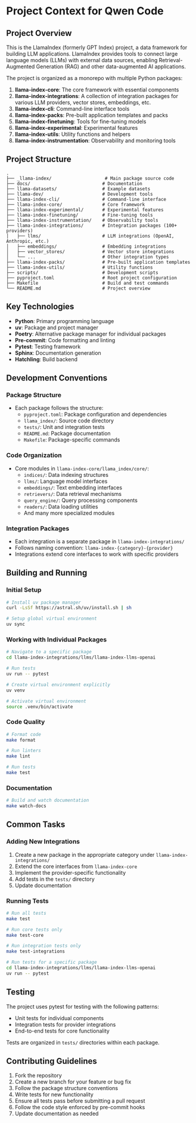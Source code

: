 # Project Context for Qwen Code

## Project Overview

This is the LlamaIndex (formerly GPT Index) project, a data framework for building LLM applications. LlamaIndex provides tools to connect large language models (LLMs) with external data sources, enabling Retrieval-Augmented Generation (RAG) and other data-augmented AI applications.

The project is organized as a monorepo with multiple Python packages:
1. **llama-index-core**: The core framework with essential components
2. **llama-index-integrations**: A collection of integration packages for various LLM providers, vector stores, embeddings, etc.
3. **llama-index-cli**: Command-line interface tools
4. **llama-index-packs**: Pre-built application templates and packs
5. **llama-index-finetuning**: Tools for fine-tuning models
6. **llama-index-experimental**: Experimental features
7. **llama-index-utils**: Utility functions and helpers
8. **llama-index-instrumentation**: Observability and monitoring tools

## Project Structure

```
.
├── _llama-index/                    # Main package source code
├── docs/                           # Documentation
├── llama-datasets/                 # Example datasets
├── llama-dev/                      # Development tools
├── llama-index-cli/                # Command-line interface
├── llama-index-core/               # Core framework
├── llama-index-experimental/       # Experimental features
├── llama-index-finetuning/         # Fine-tuning tools
├── llama-index-instrumentation/    # Observability tools
├── llama-index-integrations/       # Integration packages (100+ providers)
│   ├── llms/                       # LLM integrations (OpenAI, Anthropic, etc.)
│   ├── embeddings/                 # Embedding integrations
│   ├── vector_stores/              # Vector store integrations
│   └── ...                         # Other integration types
├── llama-index-packs/              # Pre-built application templates
├── llama-index-utils/              # Utility functions
├── scripts/                        # Development scripts
├── pyproject.toml                  # Root project configuration
├── Makefile                        # Build and test commands
└── README.md                       # Project overview
```

## Key Technologies

- **Python**: Primary programming language
- **uv**: Package and project manager
- **Poetry**: Alternative package manager for individual packages
- **Pre-commit**: Code formatting and linting
- **Pytest**: Testing framework
- **Sphinx**: Documentation generation
- **Hatchling**: Build backend

## Development Conventions

### Package Structure
- Each package follows the structure:
  - `pyproject.toml`: Package configuration and dependencies
  - `llama_index/`: Source code directory
  - `tests/`: Unit and integration tests
  - `README.md`: Package documentation
  - `Makefile`: Package-specific commands

### Code Organization
- Core modules in `llama-index-core/llama_index/core/`:
  - `indices/`: Data indexing structures
  - `llms/`: Language model interfaces
  - `embeddings/`: Text embedding interfaces
  - `retrievers/`: Data retrieval mechanisms
  - `query_engine/`: Query processing components
  - `readers/`: Data loading utilities
  - And many more specialized modules

### Integration Packages
- Each integration is a separate package in `llama-index-integrations/`
- Follows naming convention: `llama-index-{category}-{provider}`
- Integrations extend core interfaces to work with specific providers

## Building and Running

### Initial Setup
```bash
# Install uv package manager
curl -LsSf https://astral.sh/uv/install.sh | sh

# Setup global virtual environment
uv sync
```

### Working with Individual Packages
```bash
# Navigate to a specific package
cd llama-index-integrations/llms/llama-index-llms-openai

# Run tests
uv run -- pytest

# Create virtual environment explicitly
uv venv

# Activate virtual environment
source .venv/bin/activate
```

### Code Quality
```bash
# Format code
make format

# Run linters
make lint

# Run tests
make test
```

### Documentation
```bash
# Build and watch documentation
make watch-docs
```

## Common Tasks

### Adding New Integrations
1. Create a new package in the appropriate category under `llama-index-integrations/`
2. Extend the core interfaces from `llama-index-core`
3. Implement the provider-specific functionality
4. Add tests in the `tests/` directory
5. Update documentation

### Running Tests
```bash
# Run all tests
make test

# Run core tests only
make test-core

# Run integration tests only
make test-integrations

# Run tests for a specific package
cd llama-index-integrations/llms/llama-index-llms-openai
uv run -- pytest
```

## Testing

The project uses pytest for testing with the following patterns:
- Unit tests for individual components
- Integration tests for provider integrations
- End-to-end tests for core functionality

Tests are organized in `tests/` directories within each package.

## Contributing Guidelines

1. Fork the repository
2. Create a new branch for your feature or bug fix
3. Follow the package structure conventions
4. Write tests for new functionality
5. Ensure all tests pass before submitting a pull request
6. Follow the code style enforced by pre-commit hooks
7. Update documentation as needed